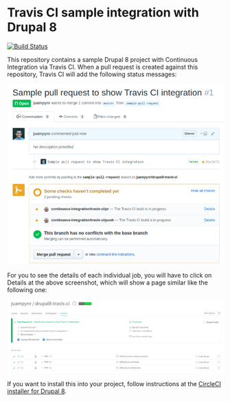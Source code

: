 # Travis CI sample integration with Drupal 8

[![Build Status](https://travis-ci.org/juampynr/drupal8-travis-ci.svg?branch=master)](https://travis-ci.org/juampynr/drupal8-travis-ci)

This repository contains a sample Drupal 8 project with Continuous Integration
via Travis CI. When a pull request is created against this repository, Travis CI
will add the following status messages:

![Travis CI jobs](docs/images/pull-request.png)

For you to see the details of each individual job, you will have to click on
Details at the above screenshot, which will show a page similar like the following
one:

![Travis CI jobs](docs/images/jobs.png)

If you want to install this into your project, follow instructions at the
[CircleCI installer for Drupal 8](https://github.com/Lullabot/drupal8ci#travis-ci).
